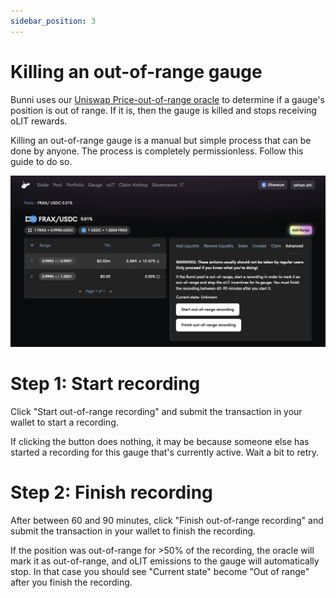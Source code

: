 ```yaml
---
sidebar_position: 3
---
```


# Killing an out-of-range gauge

Bunni uses our [Uniswap Price-out-of-range oracle](https://github.com/timeless-fi/uniswap-poor-oracle) to determine if a gauge's position is out of range. If it is, then the gauge is killed and stops receiving oLIT rewards.

Killing an out-of-range gauge is a manual but simple process that can be done by anyone. The process is completely permissionless. Follow this guide to do so.

![](img/kill-gauge.png)

# Step 1: Start recording

Click "Start out-of-range recording" and submit the transaction in your wallet to start a recording.

If clicking the button does nothing, it may be because someone else has started a recording for this gauge that's currently active. Wait a bit to retry.

# Step 2: Finish recording

After between 60 and 90 minutes, click "Finish out-of-range recording" and submit the transaction in your wallet to finish the recording.

If the position was out-of-range for >50% of the recording, the oracle will mark it as out-of-range, and oLIT emissions to the gauge will automatically stop. In that case you should see "Current state" become "Out of range" after you finish the recording.